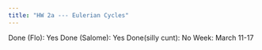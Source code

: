 ```yaml
---
title: "HW 2a --- Eulerian Cycles"
---
```

Done (Flo): Yes
Done (Salome): Yes
Done(silly cunt): No
Week: March 11-17
